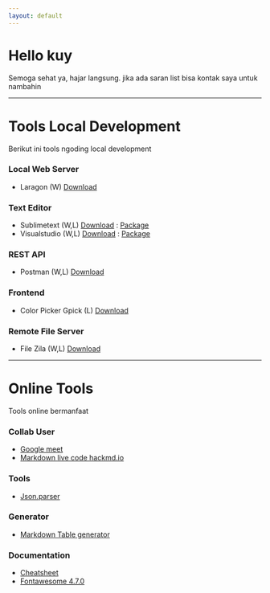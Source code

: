 ```yaml
---
layout: default
---
```


# Hello kuy

Semoga sehat ya, hajar langsung. jika ada saran list bisa kontak saya untuk nambahin

***

# Tools Local Development

Berikut ini tools ngoding local development

### Local Web Server
- Laragon (W) [Download](https://laragon.org/download/index.html)


### Text Editor
- Sublimetext (W,L) [Download](https://www.sublimetext.com/download) : [Package](./p/package/sublime.html)
- Visualstudio (W,L) [Download](https://code.visualstudio.com/download) : [Package](./p/package/viscode.html)


### REST API
- Postman (W,L) [Download](https://www.postman.com/downloads/)


### Frontend
- Color Picker Gpick (L) [Download](https://pkgs.org/download/gpick)


### Remote File Server
- File Zila (W,L) [Download](https://filezilla-project.org/download.php?type=client)


***

# Online Tools

Tools online bermanfaat

### Collab User
- [Google meet](https://meet.google.com/) 
- [Markdown live code hackmd.io](https://hackmd.io/) 

### Tools
- [Json.parser](http://json.parser.online.fr/)

### Generator
- [Markdown Table generator](https://www.tablesgenerator.com/markdown_tables)

### Documentation

- [Cheatsheet](https://devhints.io/)
- [Fontawesome 4.7.0](https://fontawesome.com/v4.7.0/cheatsheet/)


